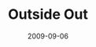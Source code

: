 ---
layout: message
category: message
series: "Inside Out"
title: "Outside Out"
date: 2009-09-06
message_id: 580
---